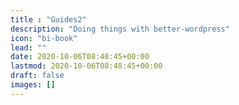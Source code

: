 ```yaml
---
title : "Guides2"
description: "Doing things with better-wordpress"
icon: "bi-book"
lead: ""
date: 2020-10-06T08:48:45+00:00
lastmod: 2020-10-06T08:48:45+00:00
draft: false
images: []
---
```

